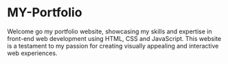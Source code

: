 # MY-Portfolio
Welcome go my portfolio website, showcasing my skills and expertise in front-end web development using HTML, CSS and JavaScript. This website is a testament to my passion for creating visually appealing and interactive web experiences. 
